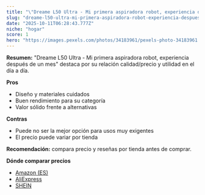 ```yaml
---
title: "\"Dreame L50 Ultra - Mi primera aspiradora robot, experiencia después de un mes\""
slug: "dreame-l50-ultra-mi-primera-aspiradora-robot-experiencia-despues-de-un-mes"
date: "2025-10-11T06:28:43.777Z"
niche: "hogar"
score: 1
hero: "https://images.pexels.com/photos/34183961/pexels-photo-34183961.jpeg?auto=compress&cs=tinysrgb&fit=crop&h=627&w=1200&auto=compress&cs=tinysrgb&w=1200&h=675&fit=crop"
---
```


**Resumen:** "Dreame L50 Ultra - Mi primera aspiradora robot, experiencia después de un mes" destaca por su relación calidad/precio y utilidad en el día a día.

**Pros**
- Diseño y materiales cuidados
- Buen rendimiento para su categoría
- Valor sólido frente a alternativas

**Contras**
- Puede no ser la mejor opción para usos muy exigentes
- El precio puede variar por tienda

**Recomendación:** compara precio y reseñas por tienda antes de comprar.

**Dónde comparar precios**
- [Amazon (ES)](https://www.amazon.es/s?k=%22Dreame%20L50%20Ultra%20-%20Mi%20primera%20aspiradora%20robot%2C%20experiencia%20despu%C3%A9s%20de%20un%20mes%22&tag=teknovashop25-21)
- [AliExpress](https://www.aliexpress.com/wholesale?SearchText=%22Dreame%20L50%20Ultra%20-%20Mi%20primera%20aspiradora%20robot%2C%20experiencia%20despu%C3%A9s%20de%20un%20mes%22)
- [SHEIN](https://www.shein.com/pdsearch/%22Dreame%20L50%20Ultra%20-%20Mi%20primera%20aspiradora%20robot%2C%20experiencia%20despu%C3%A9s%20de%20un%20mes%22)